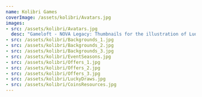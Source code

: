 ```yaml
---
name: Kolibri Games
coverImage: /assets/kolibri/Avatars.jpg
images:
- src: /assets/kolibri/Avatars.jpg
  desc: "Gameloft - NOVA Legacy: Thumbnails for the illustration of Ludos"
- src: /assets/kolibri/Backgrounds_1.jpg
- src: /assets/kolibri/Backgrounds_2.jpg
- src: /assets/kolibri/Backgrounds_3.jpg
- src: /assets/kolibri/EventSeasons.jpg
- src: /assets/kolibri/Offers_1.jpg
- src: /assets/kolibri/Offers_2.jpg
- src: /assets/kolibri/Offers_3.jpg
- src: /assets/kolibri/LuckyDraws.jpg
- src: /assets/kolibri/CoinsResources.jpg
---
```

